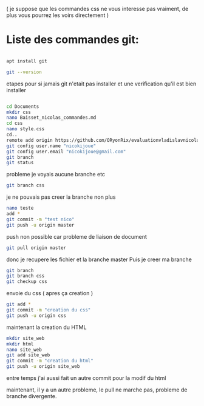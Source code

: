( je suppose que les commandes css ne vous interesse pas vraiment, de
plus vous pourrez les voirs directement )

# Liste des commandes git: #

```bash

apt install git

git --version

```
etapes pour si jamais git n'etait pas installer et une verification 
qu'il est bien installer

```bash

cd Documents
mkdir css
nano Baisset_nicolas_commandes.md
cd css
nano style.css
cd..
remote add origin https://github.com/ORyonRix/evaluationvladislavnicolasgabriel.git
git config user.name "nicokijoue"
git config user.email "nicokijoue@gmail.com"
git branch
git status
```
probleme je voyais aucune branche etc

```bash 
git branch css
```
je ne pouvais pas creer la branche non plus

```bash
nano teste
add *
git commit -m "test nico"
git push -u origin master
```
push non possible car probleme de liaison de document

```bash
git pull origin master
```
donc je recupere les fichier et la branche master
Puis je creer ma branche

```bash
git branch
git branch css
git checkup css
```
envoie du css ( apres ça creation )

```bash
git add *
git commit -m "creation du css"
git push -u origin css
```
maintenant la creation du HTML

```bash
mkdir site_web
mkdir html
nano site_web
git add site_web
git commit -m "creation du html"
git push -u origin site_web
```
entre temps j'ai aussi fait un autre commit pour la modif du html

maintenant, il y a un autre probleme, le pull ne marche pas, probleme de branche divergente.

